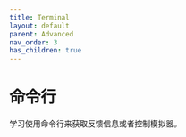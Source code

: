```yaml
---
title: Terminal
layout: default
parent: Advanced
nav_order: 3
has_children: true
---
```


# 命令行

学习使用命令行来获取反馈信息或者控制模拟器。
